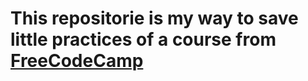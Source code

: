<h1>This repositorie is my way to save little practices of a course from <a href="https://youtu.be/GFO_txvwK_c">FreeCodeCamp</a></h1>
